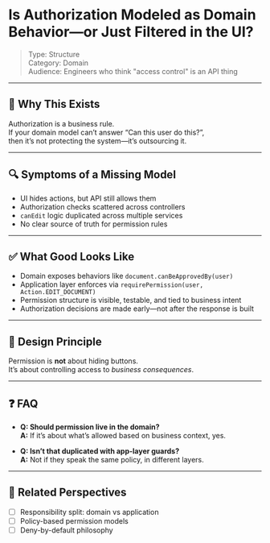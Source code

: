 # Is Authorization Modeled as Domain Behavior—or Just Filtered in the UI?

> Type: Structure  
> Category: Domain  
> Audience: Engineers who think "access control" is an API thing

---

## 🚨 Why This Exists

Authorization is a business rule.  
If your domain model can’t answer “Can this user do this?”,  
then it’s not protecting the system—it’s outsourcing it.

---

## 🔍 Symptoms of a Missing Model

- UI hides actions, but API still allows them  
- Authorization checks scattered across controllers  
- `canEdit` logic duplicated across multiple services  
- No clear source of truth for permission rules

---

## ✅ What Good Looks Like

- Domain exposes behaviors like `document.canBeApprovedBy(user)`  
- Application layer enforces via `requirePermission(user, Action.EDIT_DOCUMENT)`  
- Permission structure is visible, testable, and tied to business intent  
- Authorization decisions are made early—not after the response is built

---

## 🧠 Design Principle

Permission is **not** about hiding buttons.  
It’s about controlling access to *business consequences*.

---

## ❓ FAQ

- **Q: Should permission live in the domain?**  
  **A:** If it’s about what’s allowed based on business context, yes.

- **Q: Isn’t that duplicated with app-layer guards?**  
  **A:** Not if they speak the same policy, in different layers.

---

## 🔗 Related Perspectives

- [ ] Responsibility split: domain vs application  
- [ ] Policy-based permission models  
- [ ] Deny-by-default philosophy  
